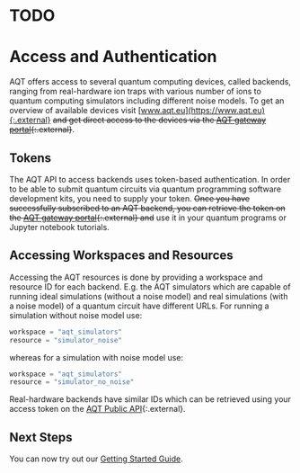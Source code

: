 # TODO
# Access and Authentication

AQT offers access to several quantum computing devices, called backends,
ranging from real-hardware ion traps with various number of ions to
quantum computing simulators including different noise models.
To get an overview of available devices visit
[www.aqt.eu](https://www.aqt.eu){:.external} ~~and get direct access to the devices via the
[AQT gateway portal](https://gateway-portal.aqt.eu){:.external}~~.

## Tokens

The AQT API to access backends uses token-based authentication. In order to be
able to submit quantum circuits via quantum programming software development
kits, you need to supply your token. ~~Once you have successfully subscribed
to an AQT backend, you can retrieve the token on the
[AQT gateway portal](https://gateway-portal.aqt.eu){:.external}
and~~ use it in your quantum programs or Jupyter notebook tutorials.

## Accessing Workspaces and Resources

Accessing the AQT resources is done by providing a workspace and resource ID for each backend.
E.g. the AQT simulators which are capable of running ideal simulations
(without a noise model) and real simulations (with a noise model) of a
quantum circuit have different URLs. For running a simulation without noise model use:

```python
workspace = "aqt_simulators"
resource = "simulator_noise"
```

whereas for a simulation with noise model use:

```python
workspace = "aqt_simulators"
resource = "simulator_no_noise"
```

Real-hardware backends have similar IDs which can be retrieved using your access token on the
[AQT Public API](https://arnica.aqt.eu){:.external}.

## Next Steps

You can now try out our
[Getting Started Guide](./getting_started.ipynb).
